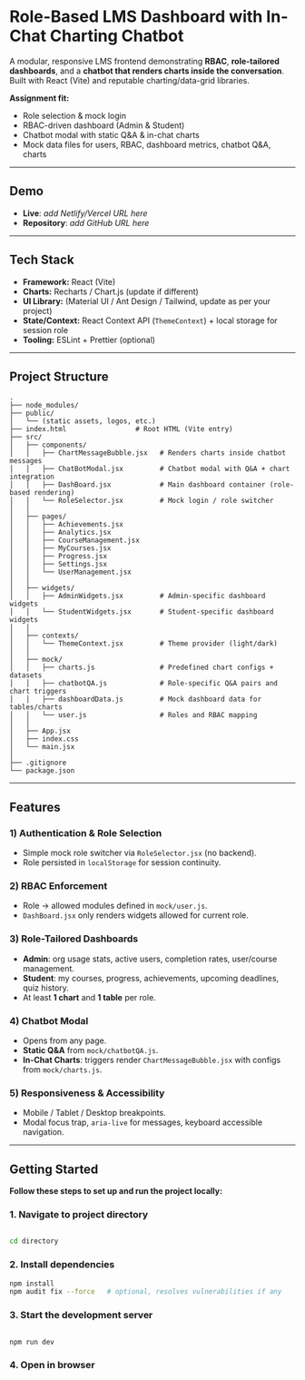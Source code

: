 # Role-Based LMS Dashboard with In-Chat Charting Chatbot

A modular, responsive LMS frontend demonstrating **RBAC**, **role-tailored dashboards**, and a **chatbot that renders charts inside the conversation**. Built with React (Vite) and reputable charting/data-grid libraries.

 **Assignment fit:**  
 - Role selection & mock login   
 - RBAC-driven dashboard (Admin & Student) 
 - Chatbot modal with static Q&A & in-chat charts 
 - Mock data files for users, RBAC, dashboard metrics, chatbot Q&A, charts  

---

## Demo
- **Live**: _add Netlify/Vercel URL here_  
- **Repository**: _add GitHub URL here_

---

## Tech Stack
- **Framework:** React (Vite)  
- **Charts:** Recharts / Chart.js (update if different)  
- **UI Library:** (Material UI / Ant Design / Tailwind, update as per your project)  
- **State/Context:** React Context API (`ThemeContext`) + local storage for session role  
- **Tooling:** ESLint + Prettier (optional)  

---

## Project Structure
```plaintext
.
├── node_modules/
├── public/
│   └── (static assets, logos, etc.)
├── index.html                 # Root HTML (Vite entry)
├── src/
│   ├── components/
│   │   ├── ChartMessageBubble.jsx   # Renders charts inside chatbot messages
│   │   ├── ChatBotModal.jsx         # Chatbot modal with Q&A + chart integration
│   │   ├── DashBoard.jsx            # Main dashboard container (role-based rendering)
│   │   └── RoleSelector.jsx         # Mock login / role switcher
│   │
│   ├── pages/
│   │   ├── Achievements.jsx
│   │   ├── Analytics.jsx
│   │   ├── CourseManagement.jsx
│   │   ├── MyCourses.jsx
│   │   ├── Progress.jsx
│   │   ├── Settings.jsx
│   │   └── UserManagement.jsx
│   │
│   ├── widgets/
│   │   ├── AdminWidgets.jsx         # Admin-specific dashboard widgets
│   │   └── StudentWidgets.jsx       # Student-specific dashboard widgets
│   │
│   ├── contexts/
│   │   └── ThemeContext.jsx         # Theme provider (light/dark)
│   │
│   ├── mock/
│   │   ├── charts.js                # Predefined chart configs + datasets
│   │   ├── chatbotQA.js             # Role-specific Q&A pairs and chart triggers
│   │   ├── dashboardData.js         # Mock dashboard data for tables/charts
│   │   └── user.js                  # Roles and RBAC mapping
│   │
│   ├── App.jsx
│   ├── index.css
│   └── main.jsx
│
├── .gitignore
└── package.json
```
---

## Features
### 1) Authentication & Role Selection
- Simple mock role switcher via `RoleSelector.jsx` (no backend).  
- Role persisted in `localStorage` for session continuity.  

### 2) RBAC Enforcement
- Role → allowed modules defined in `mock/user.js`.  
- `DashBoard.jsx` only renders widgets allowed for current role.  

### 3) Role-Tailored Dashboards
- **Admin**: org usage stats, active users, completion rates, user/course management.  
- **Student**: my courses, progress, achievements, upcoming deadlines, quiz history.  
- At least **1 chart** and **1 table** per role.  

### 4) Chatbot Modal
- Opens from any page.  
- **Static Q&A** from `mock/chatbotQA.js`.  
- **In-Chat Charts**: triggers render `ChartMessageBubble.jsx` with configs from `mock/charts.js`.  

### 5) Responsiveness & Accessibility
- Mobile / Tablet / Desktop breakpoints.  
- Modal focus trap, `aria-live` for messages, keyboard accessible navigation.  

---

## Getting Started


**Follow these steps to set up and run the project locally:**

### 1. Navigate to project directory
```bash

cd directory
```
### 2. Install dependencies
```bash
npm install
npm audit fix --force   # optional, resolves vulnerabilities if any
```
### 3. Start the development server
```bash

npm run dev
```
### 4. Open in browser



